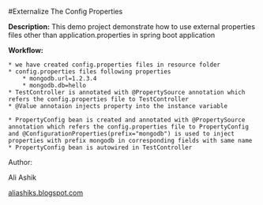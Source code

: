 #Externalize The Config Properties

**Description:** This demo project demonstrate how to use external properties files other than application.properties in spring boot application

**Workflow:**
    
    * we have created config.properties files in resource folder
    * config.properties files following properties
        * mongodb.url=1.2.3.4
        * mongodb.db=hello 
    * TestController is annotated with @PropertySource annotation which refers the config.properties file to TestController
    * @Value annotaion injects property into the instance variable
    
    * PropertyConfig bean is created and annotated with @PropertySource annotation which refers the config.properties file to PropertyConfig and @ConfigurationProperties(prefix="mongodb") is used to inject properties with prefix mongodb in corresponding fields with same name
    * PropertyConfig bean is autowired in TestController 
    
Author:

Ali Ashik

[aliashiks.blogspot.com](http://aliashiks.blogspot.com)
